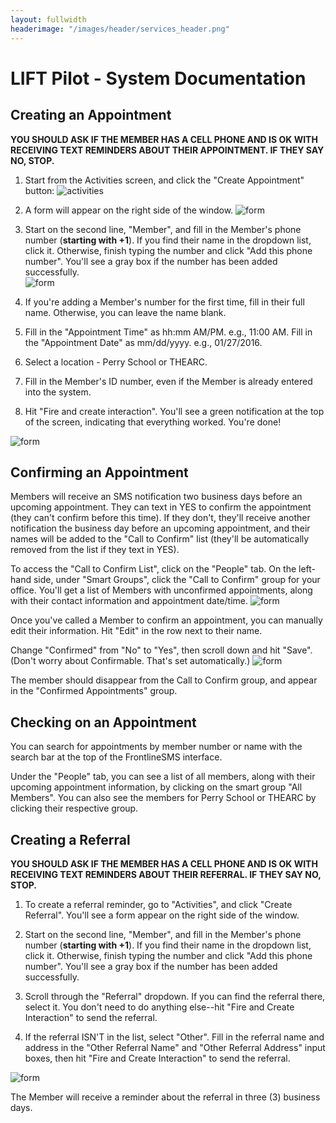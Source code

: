 ```yaml
---
layout: fullwidth
headerimage: "/images/header/services_header.png"
---
```

# LIFT Pilot - System Documentation

## Creating an Appointment
**YOU SHOULD ASK IF THE MEMBER HAS A CELL PHONE AND IS OK WITH RECEIVING TEXT REMINDERS ABOUT THEIR APPOINTMENT. IF THEY SAY NO, STOP.**

1. Start from the Activities screen, and click the "Create Appointment" button:
![activities]({{site.baseurl}}/images/lift/buttons.png)

2. A form will appear on the right side of the window.
![form]({{site.baseurl}}/images/lift/blankform.png)

3. Start on the second line, "Member", and fill in the Member's phone number (**starting with +1**). If you find their name in the dropdown list, click it. Otherwise, finish typing the number and click "Add this phone number". You'll see a gray box if the number has been added successfully.  
![form]({{site.baseurl}}/images/lift/images/phone.png)

4. If you're adding a Member's number for the first time, fill in their full name. Otherwise, you can leave the name blank.

5. Fill in the "Appointment Time" as hh:mm AM/PM. e.g., 11:00 AM. Fill in the "Appointment Date" as mm/dd/yyyy. e.g., 01/27/2016.

6. Select a location - Perry School or THEARC.

7. Fill in the Member's ID number, even if the Member is already entered into the system.

8. Hit "Fire and create interaction". You'll see a green notification at the top of the screen, indicating that everything worked. You're done!

![form]({{site.baseurl}}/images/lift/appointment.png)

## Confirming an Appointment
Members will receive an SMS notification two business days before an upcoming appointment. They can text in YES to confirm the appointment (they can't confirm before this time). If they don't, they'll receive another notification the business day before an upcoming appointment, and their names will be added to the "Call to Confirm" list (they'll be automatically removed from the list if they text in YES).

To access the "Call to Confirm List", click on the "People" tab. On the left-hand side, under "Smart Groups", click the "Call to Confirm" group for your office. You'll get a list of Members with unconfirmed appointments, along with their contact information and appointment date/time.
![form]({{site.baseurl}}/images/lift/calltoconfirm.png)

Once you've called a Member to confirm an appointment, you can manually edit their information. Hit "Edit" in the row next to their name.

Change "Confirmed" from "No" to "Yes", then scroll down and hit "Save". (Don't worry about Confirmable. That's set automatically.)
![form]({{site.baseurl}}/images/lift/edit.png)

The member should disappear from the Call to Confirm group, and appear in the "Confirmed Appointments" group.

## Checking on an Appointment
You can search for appointments by member number or name with the search bar at the top of the FrontlineSMS interface.

Under the "People" tab, you can see a list of all members, along with their upcoming appointment  information, by clicking on the smart group "All Members". You can also see the members for Perry School or THEARC by clicking their respective group.

## Creating a Referral
**YOU SHOULD ASK IF THE MEMBER HAS A CELL PHONE AND IS OK WITH RECEIVING TEXT REMINDERS ABOUT THEIR REFERRAL. IF THEY SAY NO, STOP.**

1. To create a referral reminder, go to "Activities", and click "Create Referral". You'll see a form appear on the right side of the window.

2. Start on the second line, "Member", and fill in the Member's phone number (**starting with +1**). If you find their name in the dropdown list, click it. Otherwise, finish typing the number and click "Add this phone number". You'll see a gray box if the number has been added successfully.  

3. Scroll through the "Referral" dropdown. If you can find the referral there, select it. You don't need to do anything else--hit "Fire and Create Interaction" to send the referral.

5. If the referral ISN'T in the list, select "Other". Fill in the referral name and address in the "Other Referral Name" and "Other Referral Address" input boxes, then hit "Fire and Create Interaction" to send the referral.

![form]({{site.baseurl}}/images/lift/referral.png)

The Member will receive a reminder about the referral in three (3) business days.
